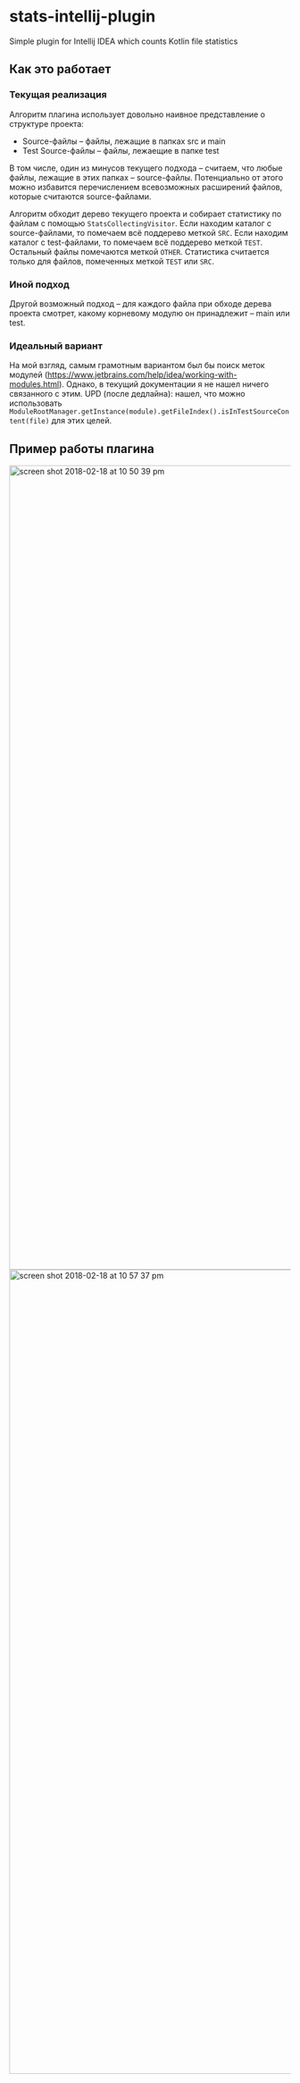 # stats-intellij-plugin
Simple plugin for Intellij IDEA which counts Kotlin file statistics

## Как это работает
### Текущая реализация
Алгоритм плагина использует довольно наивное представление о структуре проекта:
* Source-файлы – файлы, лежащие в папках src и main
* Test Source-файлы – файлы, лежаещие в папке test

В том числе, один из минусов текущего подхода – считаем, что любые файлы, лежащие в этих папках – source-файлы. 
Потенциально от этого можно избавится перечислением всевозможных расширений файлов, которые считаются source-файлами.

Алгоритм обходит дерево текущего проекта и собирает статистику по файлам с помощью `StatsCollectingVisitor`. 
Если находим каталог с source-файлами, то помечаем всё поддерево меткой `SRC`. Если находим каталог с test-файлами, то 
помечаем всё поддерево меткой `TEST`. Остальный файлы помечаются меткой `OTHER`. Статистика считается только для файлов,
помеченных меткой `TEST` или `SRC`.

### Иной подход
Другой возможный подход – для каждого файла при обходе дерева проекта смотрет, какому корневому модулю он принадлежит – main 
или test.

### Идеальный вариант
На мой взгляд, самым грамотным вариантом был бы поиск меток модулей
(https://www.jetbrains.com/help/idea/working-with-modules.html). Однако, в текущий документации я не 
нашел ничего связанного с этим.
UPD (после дедлайна): нашел, что можно использовать `ModuleRootManager.getInstance(module).getFileIndex().isInTestSourceContent(file)` для этих целей.

## Пример работы плагина

<img width="1440" alt="screen shot 2018-02-18 at 10 50 39 pm" src="https://user-images.githubusercontent.com/3885667/36356212-9846b6d0-14ff-11e8-8be5-b4dd79027d39.png">

<img width="1440" alt="screen shot 2018-02-18 at 10 57 37 pm" src="https://user-images.githubusercontent.com/3885667/36356214-9d797174-14ff-11e8-9fa2-1278ea0dc26d.png">
